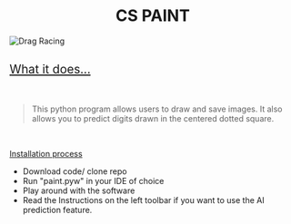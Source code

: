 <h1 align="center" style="font-weight: bold;">
    CS PAINT
</h1>

![Drag Racing](https://github.com/cs50victor/personalwebsite/blob/master/src/Assets/gifs/paint.gif?raw=true)

<h2 style="text-decoration: underline; font-weight:400;">
    What it does...
</h2>
<br/>

> This python program allows users to draw and save images. It also allows you to predict digits drawn in the centered dotted square.
> 

<br/>
<p style="text-decoration: underline; font-weight:400;"> 
Installation process
</p> 

+ Download code/ clone repo
+ Run "paint.pyw" in your IDE of choice
+ Play around with the software
+ Read the Instructions on the left toolbar if you want to use the AI prediction feature.
